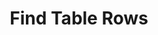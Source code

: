 ---
title: Find Table Rows
excerpt: >-
  Enables the search and filtering of rows within a table based on specific
  criteria. This operation supports complex queries for advanced data
  manipulation and retrieval.
api:
  file: botpress-api.json
  operationId: findTableRows
deprecated: false
hidden: false
metadata:
  title: ''
  description: ''
  robots: index
next:
  description: ''
---